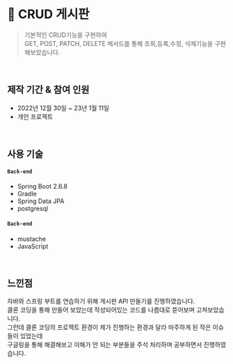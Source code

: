 # :pushpin: CRUD 게시판 
>기본적인 CRUD기능을 구현하여  
>GET, POST, PATCH, DELETE 메서드를 통해 조회,등록,수정, 삭제기능을 구현해보았습니다.


</br>

## 제작 기간 & 참여 인원
- 2022년 12월 30일 ~ 23년 1월 11일
- 개인 프로젝트

</br>

## 사용 기술
#### `Back-end`
  - Spring Boot 2.6.8
  - Gradle
  - Spring Data JPA
  - postgresql


#### `Back-end`
  - mustache
  - JavaScript

</br>

##  느낀점
자바와 스프링 부트를 연습하기 위해 게시판 API 만들기를 진행하였습니다.  
클론 코딩을 통해 만들어 보았는데 작성되어있는 코드를 나름대로 뜯어보며 고쳐보았습니다.  
그런데 클론 코딩의 프로젝트 환경이 제가 진행하는 환경과 달라 마주하게 된 작은 이슈들이 있었는데  
구글링을 통해 해결해보고 이해가 안 되는 부분들을 주석 처리하며 공부하면서 진행하였습니다.  

